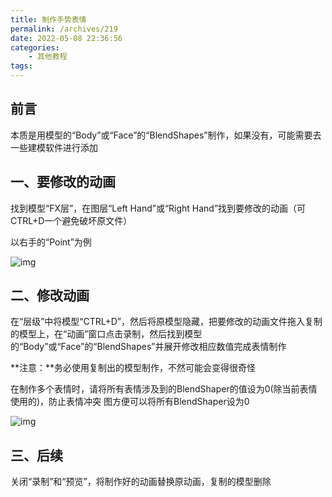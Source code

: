 ```yaml
---
title: 制作手势表情
permalink: /archives/219
date: 2022-05-08 22:36:56
categories:
    - 其他教程
tags:
---
```


## 前言

本质是用模型的“Body”或“Face”的“BlendShapes”制作，如果没有，可能需要去一些建模软件进行添加

## 一、要修改的动画

找到模型“FX层”，在图层“Left Hand”或“Right Hand”找到要修改的动画（可CTRL+D一个避免破坏原文件）

以右手的“Point”为例

![img](https://jsd.cdn.zzko.cn/gh/yexca/picx-images-hosting@master/2022-VRChat/03-EmoteAnim/image.4tnhuoe1z3s0.webp)

## 二、修改动画

在“层级”中将模型“CTRL+D”，然后将原模型隐藏，把要修改的动画文件拖入复制的模型上，在“动画”窗口点击录制，然后找到模型的“Body”或“Face”的“BlendShapes”并展开修改相应数值完成表情制作

**注意：**务必使用复制出的模型制作，不然可能会变得很奇怪

在制作多个表情时，请将所有表情涉及到的BlendShaper的值设为0(除当前表情使用的)，防止表情冲突
图方便可以将所有BlendShaper设为0

![img](https://jsd.cdn.zzko.cn/gh/yexca/picx-images-hosting@master/2022-VRChat/03-EmoteAnim/image.14s44hc2egg0.webp)

## 三、后续

关闭“录制”和“预览”，将制作好的动画替换原动画，复制的模型删除